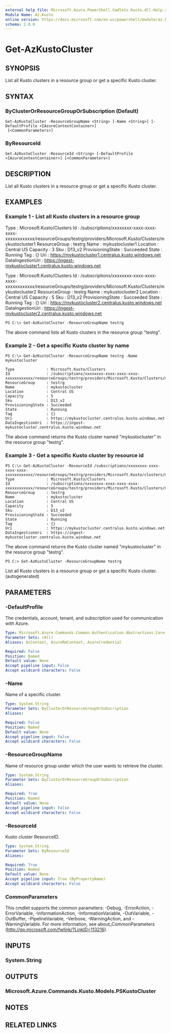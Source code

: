 ```yaml
---
external help file: Microsoft.Azure.PowerShell.Cmdlets.Kusto.dll-Help.xml
Module Name: Az.Kusto
online version: https://docs.microsoft.com/en-us/powershell/module/az.kusto/get-azkustocluster
schema: 2.0.0
---
```


# Get-AzKustoCluster

## SYNOPSIS
List all Kusto clusters in a resource group or get a specific Kusto cluster.

## SYNTAX

### ByClusterOrResourceGroupOrSubscription (Default)
```
Get-AzKustoCluster -ResourceGroupName <String> [-Name <String>] [-DefaultProfile <IAzureContextContainer>]
 [<CommonParameters>]
```

### ByResourceId
```
Get-AzKustoCluster -ResourceId <String> [-DefaultProfile <IAzureContextContainer>] [<CommonParameters>]
```

## DESCRIPTION
List all Kusto clusters in a resource group or get a specific Kusto cluster.

## EXAMPLES

### Example 1 - List all Kusto clusters in a resource group

Type              : Microsoft.Kusto/Clusters
Id                : /subscriptions/xxxxxxxx-xxxx-xxxx-xxxx-xxxxxxxxxxxx/resourceGroups/testrg/providers/Microsoft.Kusto/Clusters/mykustocluster1
ResourceGroup     : testrg
Name              : mykustocluster1
Location          : Central US
Capacity          : 3
Sku               : D13_v2
ProvisioningState : Succeeded
State             : Running
Tag               : {}
Uri               : https://mykustocluster1.centralus.kusto.windows.net
DataIngestionUri  : https://ingest-mykustocluster1.centralus.kusto.windows.net

Type              : Microsoft.Kusto/Clusters
Id                : /subscriptions/xxxxxxxx-xxxx-xxxx-xxxx-xxxxxxxxxxxx/resourceGroups/testrg/providers/Microsoft.Kusto/Clusters/mykustocluster2
ResourceGroup     : testrg
Name              : mykustocluster2
Location          : Central US
Capacity          : 5
Sku               : D13_v2
ProvisioningState : Succeeded
State             : Running
Tag               : {}
Uri               : https://mykustocluster2.centralus.kusto.windows.net
DataIngestionUri  : https://ingest-mykustocluster2.centralus.kusto.windows.net


```
PS C:\> Get-AzKustoCluster -ResourceGroupName testrg
```

The above command lists all Kusto clusters in the resource group "testrg".

### Example 2 - Get a specific Kusto cluster by name

```
PS C:\> Get-AzKustoCluster -ResourceGroupName testrg -Name mykustocluster

Type              : Microsoft.Kusto/Clusters
Id                : /subscriptions/xxxxxxxx-xxxx-xxxx-xxxx-xxxxxxxxxxxx/resourceGroups/testrg/providers/Microsoft.Kusto/Clusters/mykustocluster
ResourceGroup     : testrg
Name              : mykustocluster
Location          : Central US
Capacity          : 5
Sku               : D13_v2
ProvisioningState : Succeeded
State             : Running
Tag               : {}
Uri               : https://mykustocluster.centralus.kusto.windows.net
DataIngestionUri  : https://ingest-mykustocluster.centralus.kusto.windows.net
```

The above command returns the Kusto cluster named "mykustocluster" in the resource group "testrg".

### Example 3 - Get a specific Kusto cluster by resource id

```
PS C:\> Get-AzKustoCluster -ResourceId /subscriptions/xxxxxxxx-xxxx-xxxx-xxxx-xxxxxxxxxxxx/resourceGroups/testrg/providers/Microsoft.Kusto/clusters/mykustocluster
Type              : Microsoft.Kusto/Clusters
Id                : /subscriptions/xxxxxxxx-xxxx-xxxx-xxxx-xxxxxxxxxxxx/resourceGroups/testrg/providers/Microsoft.Kusto/Clusters/mykustocluster
ResourceGroup     : testrg
Name              : mykustocluster
Location          : Central US
Capacity          : 5
Sku               : D13_v2
ProvisioningState : Succeeded
State             : Running
Tag               : {}
Uri               : https://mykustocluster.centralus.kusto.windows.net
DataIngestionUri  : https://ingest-mykustocluster.centralus.kusto.windows.net
```

The above command returns the Kusto cluster named "mykustocluster" in the resource group "testrg".

```
PS C:> Get-AzKustoCluster -ResourceGroupName testrg
```

List all Kusto clusters in a resource group or get a specific Kusto cluster. (autogenerated)

## PARAMETERS

### -DefaultProfile
The credentials, account, tenant, and subscription used for communication with Azure.

```yaml
Type: Microsoft.Azure.Commands.Common.Authentication.Abstractions.Core.IAzureContextContainer
Parameter Sets: (All)
Aliases: AzContext, AzureRmContext, AzureCredential

Required: False
Position: Named
Default value: None
Accept pipeline input: False
Accept wildcard characters: False
```

### -Name
Name of a specific cluster.

```yaml
Type: System.String
Parameter Sets: ByClusterOrResourceGroupOrSubscription
Aliases:

Required: False
Position: Named
Default value: None
Accept pipeline input: False
Accept wildcard characters: False
```

### -ResourceGroupName
Name of resource group under which the user wants to retrieve the cluster.

```yaml
Type: System.String
Parameter Sets: ByClusterOrResourceGroupOrSubscription
Aliases:

Required: True
Position: Named
Default value: None
Accept pipeline input: False
Accept wildcard characters: False
```

### -ResourceId
Kusto cluster ResourceID.

```yaml
Type: System.String
Parameter Sets: ByResourceId
Aliases:

Required: True
Position: Named
Default value: None
Accept pipeline input: True (ByPropertyName)
Accept wildcard characters: False
```

### CommonParameters
This cmdlet supports the common parameters: -Debug, -ErrorAction, -ErrorVariable, -InformationAction, -InformationVariable, -OutVariable, -OutBuffer, -PipelineVariable, -Verbose, -WarningAction, and -WarningVariable. For more information, see about_CommonParameters (http://go.microsoft.com/fwlink/?LinkID=113216).

## INPUTS

### System.String

## OUTPUTS

### Microsoft.Azure.Commands.Kusto.Models.PSKustoCluster

## NOTES

## RELATED LINKS
